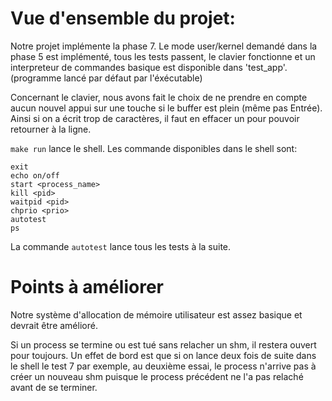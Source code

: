 
# Vue d'ensemble du projet:

Notre projet implémente la phase 7.
Le mode user/kernel demandé dans la phase 5 est implémenté, tous les tests passent, le clavier fonctionne et un interpreteur de commandes basique est disponible dans 'test_app'. (programme lancé par défaut par l'éxécutable)

Concernant le clavier, nous avons fait le choix de ne prendre en compte aucun nouvel appui sur une touche si le buffer est plein (même pas Entrée). Ainsi si on a écrit trop de caractères, il faut en effacer un pour pouvoir retourner à la ligne. 

`make run` lance le shell.
Les commande disponibles dans le shell sont:
```
exit
echo on/off
start <process_name>
kill <pid>
waitpid <pid>
chprio <prio>
autotest
ps
```

La commande `autotest` lance tous les tests à la suite. 

# Points à améliorer

Notre système d'allocation de mémoire utilisateur est assez basique et devrait être amélioré.

Si un process se termine ou est tué sans relacher un shm, il restera ouvert pour toujours. Un effet de bord est que si on lance deux fois de suite dans le shell le test 7 par exemple, au deuxième essai, le process n'arrive pas à créer un nouveau shm puisque le process précédent ne l'a pas relaché avant de se terminer.
